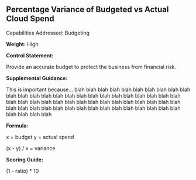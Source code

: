 ## Percentage Variance of Budgeted vs Actual Cloud Spend

Capabilities Addressed: Budgeting

**Weight:** High

**Control Statement:**

Provide an accurate budget to protect the business from financial risk.

**Supplemental Guidance:**

This is important because... blah blah blah blah blah blah blah blah
blah blah blah blah blah blah blah blah blah blah blah 
blah blah blah blah blah blah blah blah blah blah 
blah blah blah blah blah blah blah blah blah blah 
blah blah blah blah blah blah blah blah blah blah 
blah blah blah blah blah blah blah blah blah blah 

**Formula:**

x = budget 
y = actual spend

(x - y) / x = variance

**Scoring Guide:**

(1 - ratio) * 10